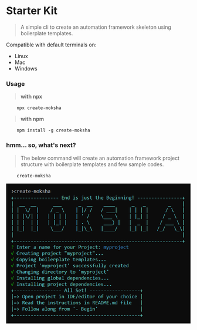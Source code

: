 # **Starter Kit**

> A simple cli to create an automation framework skeleton using boilerplate templates.

Compatible with default terminals on:

- Linux
- Mac
- Windows

### **Usage**

> **with npx**

        npx create-moksha

> **with npm**

        npm install -g create-moksha

### hmm... so, what's next?

> The below command will create an automation framework project structure with boilerplate templates and few sample codes.

        create-moksha

![create-moksha](assets/images/create-moksha.png "create-moksha")
